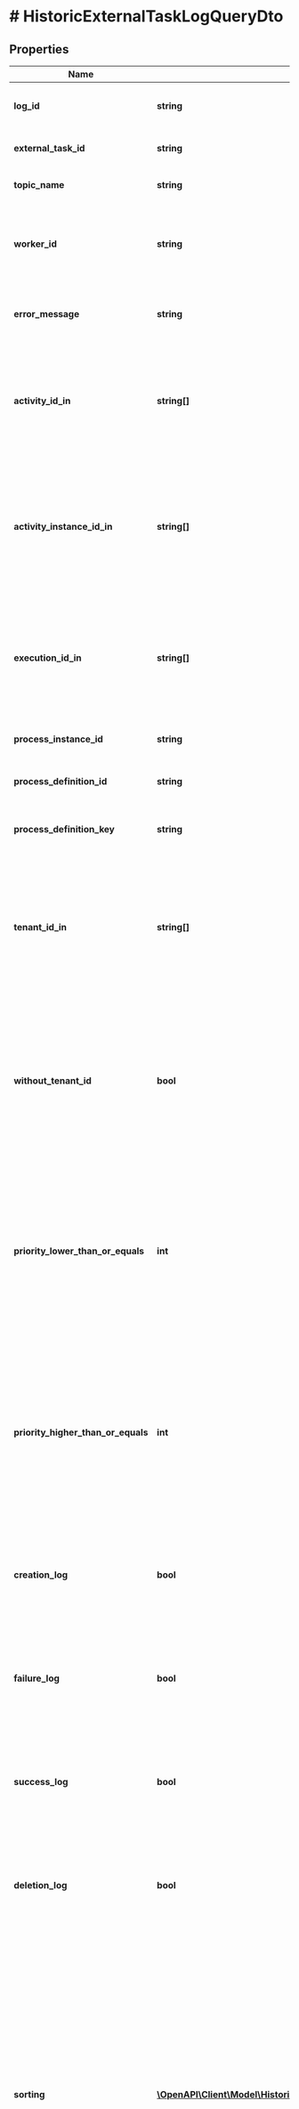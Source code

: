 # # HistoricExternalTaskLogQueryDto

## Properties

Name | Type | Description | Notes
------------ | ------------- | ------------- | -------------
**log_id** | **string** | Filter by historic external task log id. | [optional]
**external_task_id** | **string** | Filter by external task id. | [optional]
**topic_name** | **string** | Filter by an external task topic. | [optional]
**worker_id** | **string** | Filter by the id of the worker that the task was most recently locked by. | [optional]
**error_message** | **string** | Filter by external task exception message. | [optional]
**activity_id_in** | **string[]** | Only include historic external task logs which belong to one of the passed activity ids. | [optional]
**activity_instance_id_in** | **string[]** | Only include historic external task logs which belong to one of the passed activity instance ids. | [optional]
**execution_id_in** | **string[]** | Only include historic external task logs which belong to one of the passed execution ids. | [optional]
**process_instance_id** | **string** | Filter by process instance id. | [optional]
**process_definition_id** | **string** | Filter by process definition id. | [optional]
**process_definition_key** | **string** | Filter by process definition key. | [optional]
**tenant_id_in** | **string[]** | Only include historic external task log entries which belong to one of the passed and comma-separated tenant ids. | [optional]
**without_tenant_id** | **bool** | Only include historic external task log entries that belong to no tenant. Value may only be &#x60;true&#x60;, as &#x60;false&#x60; is the default behavior. | [optional]
**priority_lower_than_or_equals** | **int** | Only include logs for which the associated external task had a priority lower than or equal to the given value. Value must be a valid &#x60;long&#x60; value. | [optional]
**priority_higher_than_or_equals** | **int** | Only include logs for which the associated external task had a priority higher than or equal to the given value. Value must be a valid &#x60;long&#x60; value. | [optional]
**creation_log** | **bool** | Only include creation logs. Value may only be &#x60;true&#x60;, as &#x60;false&#x60; is the default behavior. | [optional]
**failure_log** | **bool** | Only include failure logs. Value may only be &#x60;true&#x60;, as &#x60;false&#x60; is the default behavior. | [optional]
**success_log** | **bool** | Only include success logs. Value may only be &#x60;true&#x60;, as &#x60;false&#x60; is the default behavior. | [optional]
**deletion_log** | **bool** | Only include deletion logs. Value may only be &#x60;true&#x60;, as &#x60;false&#x60; is the default behavior. | [optional]
**sorting** | [**\OpenAPI\Client\Model\HistoricExternalTaskLogQueryDtoSorting[]**](HistoricExternalTaskLogQueryDtoSorting.md) | An array of criteria to sort the result by. Each element of the array is                        an object that specifies one ordering. The position in the array                        identifies the rank of an ordering, i.e., whether it is primary, secondary,                        etc. Sorting has no effect for &#x60;count&#x60; endpoints. | [optional]

[[Back to Model list]](../../README.md#models) [[Back to API list]](../../README.md#endpoints) [[Back to README]](../../README.md)
